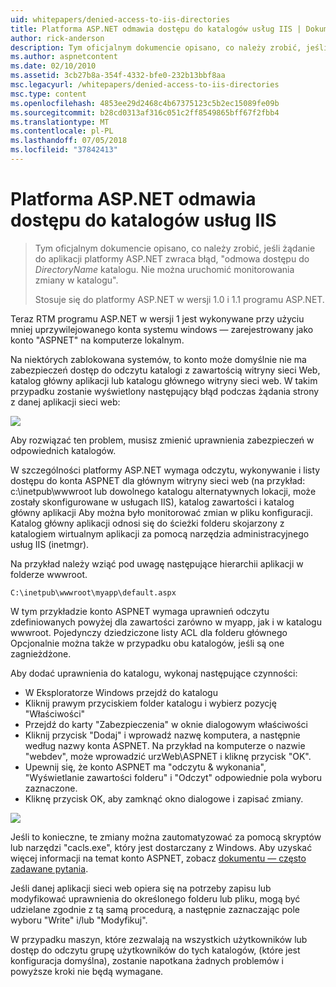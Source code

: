 ```yaml
---
uid: whitepapers/denied-access-to-iis-directories
title: Platforma ASP.NET odmawia dostępu do katalogów usług IIS | Dokumentacja firmy Microsoft
author: rick-anderson
description: Tym oficjalnym dokumencie opisano, co należy zrobić, jeśli żądanie do aplikacji platformy ASP.NET zwraca błąd "odmowa dostępu do katalogu DirectoryName. Nie udało się s...
ms.author: aspnetcontent
ms.date: 02/10/2010
ms.assetid: 3cb27b8a-354f-4332-bfe0-232b13bbf8aa
msc.legacyurl: /whitepapers/denied-access-to-iis-directories
msc.type: content
ms.openlocfilehash: 4853ee29d2468c4b67375123c5b2ec15089fe09b
ms.sourcegitcommit: b28cd0313af316c051c2ff8549865bff67f2fbb4
ms.translationtype: MT
ms.contentlocale: pl-PL
ms.lasthandoff: 07/05/2018
ms.locfileid: "37842413"
---
```

<a name="aspnet-denied-access-to-iis-directories"></a>Platforma ASP.NET odmawia dostępu do katalogów usług IIS
====================
> Tym oficjalnym dokumencie opisano, co należy zrobić, jeśli żądanie do aplikacji platformy ASP.NET zwraca błąd, "odmowa dostępu do *DirectoryName* katalogu. Nie można uruchomić monitorowania zmiany w katalogu".
> 
> Stosuje się do platformy ASP.NET w wersji 1.0 i 1.1 programu ASP.NET.


Teraz RTM programu ASP.NET w wersji 1 jest wykonywane przy użyciu mniej uprzywilejowanego konta systemu windows — zarejestrowany jako konto "ASPNET" na komputerze lokalnym.

Na niektórych zablokowana systemów, to konto może domyślnie nie ma zabezpieczeń dostęp do odczytu katalogi z zawartością witryny sieci Web, katalog główny aplikacji lub katalogu głównego witryny sieci web. W takim przypadku zostanie wyświetlony następujący błąd podczas żądania strony z danej aplikacji sieci web:

![](denied-access-to-iis-directories/_static/image1.jpg)

Aby rozwiązać ten problem, musisz zmienić uprawnienia zabezpieczeń w odpowiednich katalogów.

W szczególności platformy ASP.NET wymaga odczytu, wykonywanie i listy dostępu do konta ASPNET dla głównym witryny sieci web (na przykład: c:\inetpub\wwwroot lub dowolnego katalogu alternatywnych lokacji, może zostały skonfigurowane w usługach IIS), katalog zawartości i katalog główny aplikacji Aby można było monitorować zmian w pliku konfiguracji. Katalog główny aplikacji odnosi się do ścieżki folderu skojarzony z katalogiem wirtualnym aplikacji za pomocą narzędzia administracyjnego usług IIS (inetmgr).

Na przykład należy wziąć pod uwagę następujące hierarchii aplikacji w folderze wwwroot.

`C:\inetpub\wwwroot\myapp\default.aspx`

W tym przykładzie konto ASPNET wymaga uprawnień odczytu zdefiniowanych powyżej dla zawartości zarówno w myapp, jak i w katalogu wwwroot. Pojedynczy dziedziczone listy ACL dla folderu głównego Opcjonalnie można także w przypadku obu katalogów, jeśli są one zagnieżdżone.

Aby dodać uprawnienia do katalogu, wykonaj następujące czynności:

- W Eksploratorze Windows przejdź do katalogu
- Kliknij prawym przyciskiem folder katalogu i wybierz pozycję "Właściwości"
- Przejdź do karty "Zabezpieczenia" w oknie dialogowym właściwości
- Kliknij przycisk "Dodaj" i wprowadź nazwę komputera, a następnie według nazwy konta ASPNET. Na przykład na komputerze o nazwie "webdev", może wprowadzić urzWeb\ASPNET i kliknę przycisk "OK".
- Upewnij się, że konto ASPNET ma "odczytu &amp; wykonania", "Wyświetlanie zawartości folderu" i "Odczyt" odpowiednie pola wyboru zaznaczone.
- Kliknę przycisk OK, aby zamknąć okno dialogowe i zapisać zmiany.

![](denied-access-to-iis-directories/_static/image2.jpg)

Jeśli to konieczne, te zmiany można zautomatyzować za pomocą skryptów lub narzędzi "cacls.exe", który jest dostarczany z Windows. Aby uzyskać więcej informacji na temat konto ASPNET, zobacz [dokumentu — często zadawane pytania](https://go.microsoft.com/fwlink/?LinkId=5828).

Jeśli danej aplikacji sieci web opiera się na potrzeby zapisu lub modyfikować uprawnienia do określonego folderu lub pliku, mogą być udzielane zgodnie z tą samą procedurą, a następnie zaznaczając pole wyboru "Write" i/lub "Modyfikuj".

W przypadku maszyn, które zezwalają na wszystkich użytkowników lub dostęp do odczytu grupę użytkowników do tych katalogów, (które jest konfiguracja domyślna), zostanie napotkana żadnych problemów i powyższe kroki nie będą wymagane.
